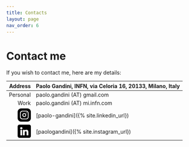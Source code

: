 ```yaml
---
title: Contacts
layout: page
nav_order: 6
---
```

# Contact me
If you wish to contact me, here are my details:

| Address  | Paolo Gandini, INFN, via Celoria 16, 20133, Milano, Italy |
| ----:    | :---- | 
| Personal | paolo.gandini (AT) gmail.com      |
| Work     | paolo.gandini (AT) mi.infn.com    |
|<img src="assets/icons/instagram.png" alt="Instagram" width="35"/> | [paolo-gandini]({% site.linkedin_url}) |
|<img src="assets/icons/linkedin.png" alt="Linkedin"   width="35"/> | [paologandini]({% site.instagram_url}) |
